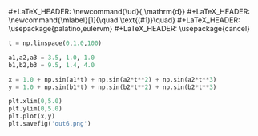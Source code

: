 #+LaTeX_HEADER: \newcommand{\ud}{\,\mathrm{d}}
#+LaTeX_HEADER: \newcommand{\mlabel}[1]{\quad \text{(#1)}\quad}
#+LaTeX_HEADER: \usepackage{palatino,eulervm}
#+LaTeX_HEADER: \usepackage{cancel}

```python
t = np.linspace(0,1.0,100)

a1,a2,a3 = 3.5, 1.0, 1.0
b1,b2,b3 = 9.5, 1.4, 4.0

x = 1.0 + np.sin(a1*t) + np.sin(a2*t**2) + np.sin(a2*t**3)
y = 1.0 + np.sin(b1*t) + np.sin(b2*t**2) + np.sin(b2*t**3)

plt.xlim(0,5.0)
plt.ylim(0,5.0)
plt.plot(x,y)
plt.savefig('out6.png')
```






















